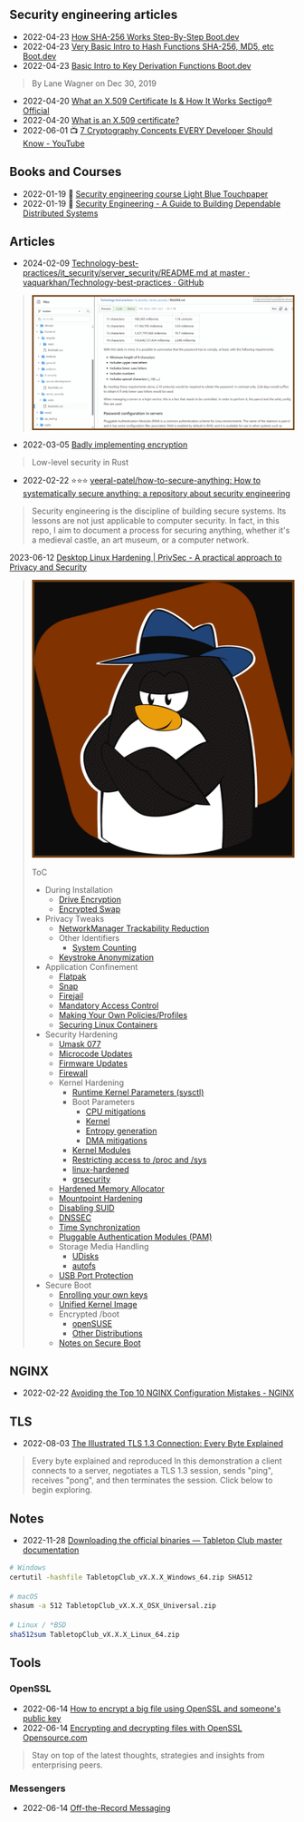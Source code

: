 ## Security engineering articles
- 2022-04-23 [How SHA-256 Works Step-By-Step Boot.dev](https://blog.boot.dev/cryptography/how-sha-2-works-step-by-step-sha-256/)
- 2022-04-23 [Very Basic Intro to Hash Functions SHA-256, MD5, etc Boot.dev](https://blog.boot.dev/cryptography/very-basic-intro-to-hash-functions-sha-256-md-5-etc/)
- 2022-04-23 [Basic Intro to Key Derivation Functions Boot.dev](https://blog.boot.dev/cryptography/key-derivation-functions/)
> By Lane Wagner on Dec 30, 2019
- 2022-04-20 [What an X.509 Certificate Is & How It Works Sectigo® Official](https://sectigo.com/resource-library/what-is-x509-certificate)
- 2022-04-20 [What is an X.509 certificate?](https://www.techtarget.com/searchsecurity/definition/X509-certificate)
- 2022-06-01 📺 [7 Cryptography Concepts EVERY Developer Should Know - YouTube](https://www.youtube.com/watch?v=NuyzuNBFWxQ)


## Books and Courses
- 2022-01-19 🎥 [Security engineering course   Light Blue Touchpaper](https://www.lightbluetouchpaper.org/2022/01/19/security-engineering-course/)
- 2022-01-19 📕 [Security Engineering - A Guide to Building Dependable Distributed Systems](https://www.cl.cam.ac.uk/~rja14/book.html)

## Articles

- 2024-02-09 [Technology-best-practices/it_security/server_security/README.md at master · vaquarkhan/Technology-best-practices · GitHub](https://github.com/vaquarkhan/Technology-best-practices/blob/master/it_security/server_security/README.md)

> ![image-20240208170915828](./security-articles.assets/image-20240208170915828.png)



- 2022-03-05 [Badly implementing encryption](https://ayende.com/blog/posts/series/196449-A/badly-implementing-encryption)
> Low-level security in Rust
- 2022-02-22 ⭐⭐⭐ [veeral-patel/how-to-secure-anything: How to systematically secure anything: a repository about security engineering](https://github.com/veeral-patel/how-to-secure-anything)
> Security engineering is the discipline of building secure systems.
> Its lessons are not just applicable to computer security. In fact, in this repo, I aim to document a process for securing anything, whether it's a medieval castle, an art museum, or a computer network.

2023-06-12 [Desktop Linux Hardening | PrivSec - A practical approach to Privacy and Security](https://privsec.dev/posts/linux/desktop-linux-hardening/)

> ![image-20230702153430958](./security-articles.assets/image-20230702153430958.png)
>
> ToC
>
> - During Installation
>   - [Drive Encryption](https://privsec.dev/posts/linux/desktop-linux-hardening/#drive-encryption)
>   - [Encrypted Swap](https://privsec.dev/posts/linux/desktop-linux-hardening/#encrypted-swap)
> - Privacy Tweaks
>   - [NetworkManager Trackability Reduction](https://privsec.dev/posts/linux/desktop-linux-hardening/#networkmanager-trackability-reduction)
>   - Other Identifiers
>     - [System Counting](https://privsec.dev/posts/linux/desktop-linux-hardening/#system-counting)
>   - [Keystroke Anonymization](https://privsec.dev/posts/linux/desktop-linux-hardening/#keystroke-anonymization)
> - Application Confinement
>   - [Flatpak](https://privsec.dev/posts/linux/desktop-linux-hardening/#flatpak)
>   - [Snap](https://privsec.dev/posts/linux/desktop-linux-hardening/#snap)
>   - [Firejail](https://privsec.dev/posts/linux/desktop-linux-hardening/#firejail)
>   - [Mandatory Access Control](https://privsec.dev/posts/linux/desktop-linux-hardening/#mandatory-access-control)
>   - [Making Your Own Policies/Profiles](https://privsec.dev/posts/linux/desktop-linux-hardening/#making-your-own-policiesprofiles)
>   - [Securing Linux Containers](https://privsec.dev/posts/linux/desktop-linux-hardening/#securing-linux-containers)
> - Security Hardening
>   - [Umask 077](https://privsec.dev/posts/linux/desktop-linux-hardening/#umask-077)
>   - [Microcode Updates](https://privsec.dev/posts/linux/desktop-linux-hardening/#microcode-updates)
>   - [Firmware Updates](https://privsec.dev/posts/linux/desktop-linux-hardening/#firmware-updates)
>   - [Firewall](https://privsec.dev/posts/linux/desktop-linux-hardening/#firewall)
>   - Kernel Hardening
>     - [Runtime Kernel Parameters (sysctl)](https://privsec.dev/posts/linux/desktop-linux-hardening/#runtime-kernel-parameters-sysctl)
>     - Boot Parameters
>       - [CPU mitigations](https://privsec.dev/posts/linux/desktop-linux-hardening/#cpu-mitigations)
>       - [Kernel](https://privsec.dev/posts/linux/desktop-linux-hardening/#kernel)
>       - [Entropy generation](https://privsec.dev/posts/linux/desktop-linux-hardening/#entropy-generation)
>       - [DMA mitigations](https://privsec.dev/posts/linux/desktop-linux-hardening/#dma-mitigations)
>     - [Kernel Modules](https://privsec.dev/posts/linux/desktop-linux-hardening/#kernel-modules)
>     - [Restricting access to /proc and /sys](https://privsec.dev/posts/linux/desktop-linux-hardening/#restricting-access-to-proc-and-sys)
>     - [linux-hardened](https://privsec.dev/posts/linux/desktop-linux-hardening/#linux-hardened)
>     - [grsecurity](https://privsec.dev/posts/linux/desktop-linux-hardening/#grsecurity)
>   - [Hardened Memory Allocator](https://privsec.dev/posts/linux/desktop-linux-hardening/#hardened-memory-allocator)
>   - [Mountpoint Hardening](https://privsec.dev/posts/linux/desktop-linux-hardening/#mountpoint-hardening)
>   - [Disabling SUID](https://privsec.dev/posts/linux/desktop-linux-hardening/#disabling-suid)
>   - [DNSSEC](https://privsec.dev/posts/linux/desktop-linux-hardening/#dnssec)
>   - [Time Synchronization](https://privsec.dev/posts/linux/desktop-linux-hardening/#time-synchronization)
>   - [Pluggable Authentication Modules (PAM)](https://privsec.dev/posts/linux/desktop-linux-hardening/#pluggable-authentication-modules-pam)
>   - Storage Media Handling
>     - [UDisks](https://privsec.dev/posts/linux/desktop-linux-hardening/#udisks)
>     - [autofs](https://privsec.dev/posts/linux/desktop-linux-hardening/#autofs)
>   - [USB Port Protection](https://privsec.dev/posts/linux/desktop-linux-hardening/#usb-port-protection)
> - Secure Boot
>   - [Enrolling your own keys](https://privsec.dev/posts/linux/desktop-linux-hardening/#enrolling-your-own-keys)
>   - [Unified Kernel Image](https://privsec.dev/posts/linux/desktop-linux-hardening/#unified-kernel-image)
>   - Encrypted /boot
>     - [openSUSE](https://privsec.dev/posts/linux/desktop-linux-hardening/#opensuse)
>     - [Other Distributions](https://privsec.dev/posts/linux/desktop-linux-hardening/#other-distributions)
>   - [Notes on Secure Boot](https://privsec.dev/posts/linux/desktop-linux-hardening/#notes-on-secure-boot)

## NGINX
- 2022-02-22 [Avoiding the Top 10 NGINX Configuration Mistakes - NGINX](https://www.nginx.com/blog/avoiding-top-10-nginx-configuration-mistakes/)

## TLS

- 2022-08-03 [The Illustrated TLS 1.3 Connection: Every Byte Explained](https://tls13.xargs.org/)
> Every byte explained and reproduced
> In this demonstration a client connects to a server, negotiates a TLS 1.3 session, sends "ping", receives "pong", and then terminates the session. Click below to begin exploring.

## Notes
- 2022-11-28 [Downloading the official binaries — Tabletop Club master documentation](https://tabletop-club.readthedocs.io/en/latest/general/download/downloading_binaries.html)

```sh
# Windows
certutil -hashfile TabletopClub_vX.X.X_Windows_64.zip SHA512

# macOS
shasum -a 512 TabletopClub_vX.X.X_OSX_Universal.zip

# Linux / *BSD
sha512sum TabletopClub_vX.X.X_Linux_64.zip
```
## Tools

### OpenSSL

- 2022-06-14 [How to encrypt a big file using OpenSSL and someone's public key](https://www.czeskis.com/random/openssl-encrypt-file.html)
- 2022-06-14 [Encrypting and decrypting files with OpenSSL Opensource.com](https://opensource.com/article/21/4/encryption-decryption-openssl)
> Stay on top of the latest thoughts, strategies and insights from enterprising peers.

### Messengers
- 2022-06-14 [Off-the-Record Messaging](https://otr.cypherpunks.ca/)

